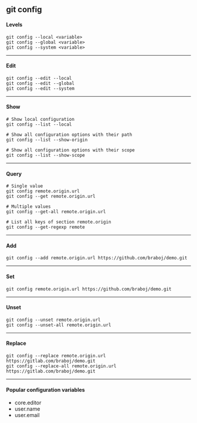 ## git config

#### Levels
    git config --local <variable>
    git config --global <variable>
    git config --system <variable>

-------------------------------------------------------------------------------

#### Edit
    git config --edit --local 
    git config --edit --global
    git config --edit --system

-------------------------------------------------------------------------------

#### Show

    # Show local configuration
    git config --list --local

    # Show all configuration options with their path
    git config --list --show-origin

    # Show all configuration options with their scope
    git config --list --show-scope

-------------------------------------------------------------------------------

#### Query

    # Single value
    git config remote.origin.url
    git config --get remote.origin.url
    
    # Multiple values
    git config --get-all remote.origin.url

    # List all keys of section remote.origin
    git config --get-regexp remote

-------------------------------------------------------------------------------

#### Add
    git config --add remote.origin.url https://github.com/braboj/demo.git

-------------------------------------------------------------------------------

#### Set
    git config remote.origin.url https://github.com/braboj/demo.git

-------------------------------------------------------------------------------

#### Unset
    git config --unset remote.origin.url
    git config --unset-all remote.origin.url

-------------------------------------------------------------------------------

#### Replace
    git config --replace remote.origin.url https://gitlab.com/braboj/demo.git
    git config --replace-all remote.origin.url https://gitlab.com/braboj/demo.git

-------------------------------------------------------------------------------

#### Popular configuration variables
- core.editor
- user.name
- user.email
